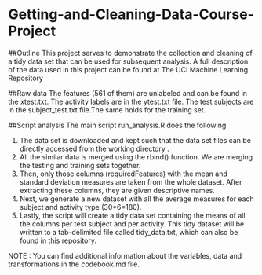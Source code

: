 # Getting-and-Cleaning-Data-Course-Project

##Outline
This project serves to demonstrate the collection and cleaning of a tidy data set that can be used for subsequent analysis. A full description of the data used in this project can be found at The UCI Machine Learning Repository

##Raw data
The features (561 of them) are unlabeled and can be found in the xtest.txt. The activity labels are in the ytest.txt file. The test subjects are in the subject_test.txt file.The same holds for the training set.

##Script analysis
The main script run_analysis.R does the following  
1) The data set is downloaded and kept such that the data set files can be directly accessed from the working directory .
2) All the similar data is merged using the rbind() function. We are merging the testing and training sets together.
3) Then, only those columns (requiredFeatures) with the mean and standard deviation measures are taken from the whole dataset. After extracting these columns, they are given descriptive names.
4) Next, we generate a new dataset with all the average measures for each subject and activity type (30*6=180). 
5) Lastly, the script will create a tidy data set containing the means of all the columns per test subject and per activity. This tidy dataset will be written to a tab-delimited file called tidy_data.txt, which can also be found in this repository.

NOTE : You can find additional information about the variables, data and transformations in the codebook.md file.
